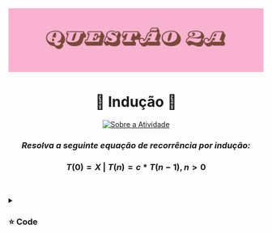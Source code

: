 <img src="https://github.com/S4-2024/Lista2/blob/main/arquivos/9.png">
<h1 align="center" > 🩷 Indução  🩷 </h1>

<div align="center">
  
[![Sobre a Atividade](https://img.shields.io/badge/Sobre_a_Atividade-pink?style=for-the-badge&logo=github&logoColor=brown)](https://github.com/S4-2024/Lista2/tree/main)
</div>

<div align="center"> 
  
### ***Resolva a seguinte equação de recorrência por indução:*** 
### $T(0) = X$ | $T(n) = c * T(n-1), n>0$
</div>
<br>

<p>



</p>

<details>
<summary> <h3> ⭐ Code </h3> </summary>

```
package Questão2B;

public class RecorrenciaInducao {
    static int calcularT(int n, int c, int X) {
        if (n == 0) {
            return X;
        } else {
            return c * calcularT(n - 1, c, X);
        }
    }

    public static void main(String[] args) {
        int n = 5; // Mude o valor de n conforme necessário
        int c = 2; // Constante multiplicativa
        int X = 3; // Valor inicial de T(0)

        int resultado = calcularT(n, c, X);
        System.out.println("O valor de T(" + n + ") é: " + resultado);
    }
}
```
  
</details>




